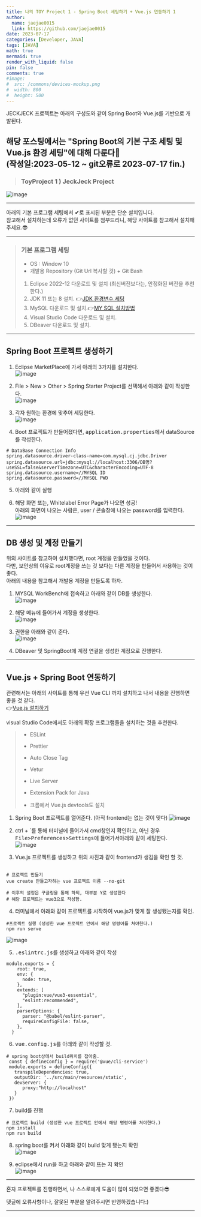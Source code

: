 ```yaml
---
title: 나의 TOY Project 1 - Spring Boot 세팅하기 + Vue.js 연동하기 1
author:
  name: jaejae0015
  link: https://github.com/jaejae0015
date: 2023-07-17
categories: [Developer, JAVA]
tags: [JAVA]
math: true
mermaid: true
render_with_liquid: false
pin: false
comments: true
#image:
#  src: /commons/devices-mockup.png
#  width: 800
#  height: 500
---
```


JECKJECK 프로젝트는 아래의 구성도와 같이 Spring Boot와 Vue.js를 기반으로 개발된다.  

해당 포스팅에서는 <strong>"Spring Boot의 기본 구조 세팅 및 Vue.js 환경 세팅"</strong>에 대해 다룬다🙂  
(작성일:2023-05-12 ~ git오류로 2023-07-17 fin.)   
---

> ### <strong>ToyProject 1 ) JeckJeck Project </strong>
  ![image](https://user-images.githubusercontent.com/56392513/234484328-25a1051a-723b-489f-9895-0f3479035c1a.png)   

---

아래의 기본 프로그램 세팅에서 ✔로 표시된 부분은 단순 설치입니다.   
참고해서 설치하는데 오류가 없던 사이트를 첨부드리니, 해당 사이트를 참고해서 설치해주세요.😎

---

> ### <strong>기본 프로그램 세팅</strong>   
> *  OS : Window 10  
> *  개발용 Repository (Git Url 복사할 것) + Git Bash
> 1. Eclipse 2022-12 다운로드 및 설치 (최신버전보다는, 안정화된 버전을 추천한다.)   
> 2. JDK 11 또는 8 설치. 👉<a href="https://danmilife.tistory.com/6">JDK 환경변수 세팅</a>  
> 3. MySQL 다운로드 및 설치.👉<a href="https://velog.io/@joajoa/MySQL-%EB%8B%A4%EC%9A%B4%EB%A1%9C%EB%93%9C-%EB%B0%8F-%EC%84%A4%EC%B9%98-%EB%B0%A9%EB%B2%95">MY SQL 설치방법</a>  
> 5. Visual Studio Code 다운로드 및 설치.
> 6. DBeaver 다운로드 및 설치.

---
## Spring Boot 프로젝트 생성하기
1. Eclipse MarketPlace에 가서 아래의 3가지를 설치한다.  
![image](https://github.com/jaejae0015/jaejaeProject/assets/56392513/5e162446-c48f-4300-8e27-553b9cb602d6)

2. File > New > Other > Spring Starter Project를 선택해서 아래와 같이 작성한다.  
![image](https://github.com/jaejae0015/jaejaeProject/assets/56392513/468588bb-ec85-4845-b051-bc8c55aa5ea2)

3. 각자 원하는 환경에 맞추어 세팅한다.  
![image](https://github.com/jaejae0015/jaejaeProject/assets/56392513/31933141-68f1-4ebf-86a4-7d12c7340797)


4. Boot 프로젝트가 만들어졌다면, <kbd>application.properties</kbd>에서 dataSource를 작성한다.  
```
# DataBase Connection Info
spring.datasource.driver-class-name=com.mysql.cj.jdbc.Driver
spring.datasource.url=jdbc:mysql://localhost:3306/DB명?useSSL=false&serverTimezone=UTC&characterEncoding=UTF-8
spring.datasource.username=//MYSQL ID
spring.datasource.password=//MYSQL PWD
```

5. 아래와 같이 실행  

6. 해당 화면 또는, Whitelabel Error Page가 나오면 성공!  
아래의 화면이 나오는 사람은, user / 콘솔창에 나오는 password를 입력한다.  
![image](https://github.com/jaejae0015/jaejae0015.github.io/assets/56392513/e0e7537e-e859-498a-91f8-680d44ec87a3)

---
## DB 생성 및 계정 만들기  
위의 사이트를 참고하여 설치했다면, root 계정을 만들었을 것이다.  
다만, 보안상의 이유로 root계정을 쓰는 것 보다는 다른 계정을 만들어서 사용하는 것이 좋다.  
아래의 내용을 참고해서 개발용 계정을 만들도록 하자.  

1. MYSQL WorkBench에 접속하고 아래와 같이 DB를 생성한다.  
![image](https://github.com/jaejae0015/jaejaeProject/assets/56392513/15f5f0ca-da95-40ec-b726-fb11ee4b1d03)

2. 해당 메뉴에 들어가서 계정을 생성한다.  
![image](https://github.com/jaejae0015/jaejaeProject/assets/56392513/272fc5a9-c797-440d-936e-ddd7bbf26e32)

3. 권한을 아래와 같이 준다.  
![image](https://github.com/jaejae0015/jaejaeProject/assets/56392513/146feb13-f51c-4da7-9a23-e69e9ea6575d)

4. DBeaver 및 SpringBoot에 계정 연결을 생성한 계정으로 진행한다.

---
## Vue.js + Spring Boot 연동하기  
관련해서는 아래의 사이트를 통해 우선 Vue CLI 까지 설치하고 나서 내용을 진행하면 좋을 것 같다.   
👉<a href="https://velog.io/@blessole/Vue.js-Vue-CLI-%EC%84%A4%EC%B9%98-%EB%B0%8F-%ED%94%84%EB%A1%9C%EC%A0%9D%ED%8A%B8-%EC%83%9D%EC%84%B1-Spring-Boot-%ED%94%84%EB%A1%9C%EC%A0%9D%ED%8A%B8-%ED%99%98%EA%B2%BD-%EB%B6%84%EB%A6%AC">Vue.js 설치하기</a>   

visual Studio Code에서도 아래의 확장 프로그램들을 설치하는 것을 추천한다.  
> *  ESLint  
> *  Prettier  
> *  Auto Close Tag  
> *  Vetur    
> *  Live Server  
> *  Extension Pack for Java  
>
> *  크롬에서 Vue.js devtools도 설치    

1. Spring Boot 프로젝트를 열어준다. (아직 frontend는 없는 것이 맞다)
![image](https://github.com/jaejae0015/jaejae0015.github.io/assets/56392513/aab088f4-a19b-42fc-9154-a9c45314e321)


2. ctrl + `를 통해 터미널에 들어가서 cmd창인지 확인하고, 아닌 경우  <kbd>File>Preferences>Settings</kbd>에 들어가서아래와 같이 세팅한다.   
![image](https://github.com/jaejae0015/jaejae0015.github.io/assets/56392513/01c71f8e-74e0-4208-bffd-394a7f4681d4)


3. Vue.js 프로젝트를 생성하고 위의 사진과 같이 frontend가 생김을 확인 할 것.    

```console   

# 프로젝트 만들기  
vue create 만들고자하는 vue 프로젝트 이름 --no-git

# 이후의 설정은 구글링을 통해 하되, 대부분 Y로 생성한다  
# 해당 프로젝트는 vue3으로 작성함.  

```

4. 터미널에서 아래와 같이 프로젝트를 시작하여 vue.js가 맞게 잘 생성됐는지를 확인.    
```console
#프로젝트 실행 (생성한 vue 프로젝트 안에서 해당 명령어를 쳐야한다.)  
npm run serve  
```
![image](https://github.com/jaejae0015/jaejae0015.github.io/assets/56392513/36f88a4a-3373-41df-ae01-51fec7b7b05c)


5. <kbd>.eslintrc.js</kbd>를 생성하고 아래와 같이 작성   
```console
module.exports = {
    root: true,
    env: {
      node: true,
    },
    extends: [
      "plugin:vue/vue3-essential",
      "eslint:recommended",
    ],
    parserOptions: {
      parser: "@babel/eslint-parser",
      requireConfigFile: false,
    },
  }  
```
6. <kbd>vue.config.js</kbd>를 아래와 같이 작성할 것.   
```console
# spring boot상에서 build위치를 잡아줌.
 const { defineConfig } = require('@vue/cli-service')
 module.exports = defineConfig({
   transpileDependencies: true,
   outputDir: '../src/main/resources/static',
   devServer: {
      proxy:"http://localhost"
   }
 })
```
7. build를 진행   
```console
# 프로젝트 build (생성한 vue 프로젝트 안에서 해당 명령어를 쳐야한다.)
npm install
npm run build
```
8. spring boot를 켜서 아래와 같이 build 맞게 됐는지 확인    
![image](https://github.com/jaejae0015/jaejae0015.github.io/assets/56392513/a7bdc253-4661-4750-925e-eda68febf3f9)

9. eclipse에서 run을 하고 아래와 같이 뜨는 지 확인  
![image](https://github.com/jaejae0015/jaejae0015.github.io/assets/56392513/c8e2c244-abde-4218-8f90-dbe92ad223c6)

---

혼자 프로젝트를 진행하면서, 나 스스로에게 도움이 많이 되었으면 좋겠다😎  

댓글에 오류사항이나, 잘못된 부분을 알려주시면 반영하겠습니다:) 

---

